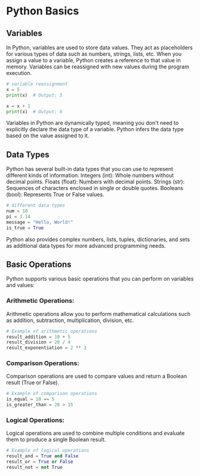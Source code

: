 # Python Basics

## Variables
In Python, variables are used to store data values. They act as placeholders for various types of data such as numbers, strings, lists, etc. When you assign a value to a variable, Python creates a reference to that value in memory. Variables can be reassigned with new values during the program execution.
```python
# variable reassignment
x = 5
print(x)  # Output: 5

x = x + 1
print(x)  # Output: 6
```

Variables in Python are dynamically typed, meaning you don't need to explicitly declare the data type of a variable. Python infers the data type based on the value assigned to it.

## Data Types
Python has several built-in data types that you can use to represent different kinds of information:
Integers (int): Whole numbers without decimal points.
Floats (float): Numbers with decimal points.
Strings (str): Sequences of characters enclosed in single or double quotes.
Booleans (bool): Represents True or False values.
```python
# different data types
num = 10
pi = 3.14
message = "Hello, World!"
is_true = True
```

Python also provides complex numbers, lists, tuples, dictionaries, and sets as additional data types for more advanced programming needs.

## Basic Operations
Python supports various basic operations that you can perform on variables and values:

### Arithmetic Operations:
Arithmetic operations allow you to perform mathematical calculations such as addition, subtraction, multiplication, division, etc.
```python
# Example of arithmetic operations
result_addition = 10 + 5
result_division = 20 / 4
result_exponentiation = 2 ** 3
```

### Comparison Operations:
Comparison operations are used to compare values and return a Boolean result (True or False).
```python
# Example of comparison operations
is_equal = 10 == 5
is_greater_than = 20 > 15
```

### Logical Operations:
Logical operations are used to combine multiple conditions and evaluate them to produce a single Boolean result.
```python
# Example of logical operations
result_and = True and False
result_or = True or False
result_not = not True
```